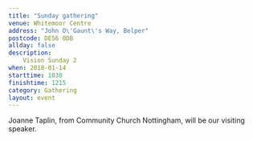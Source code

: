 ```yaml
---
title: "Sunday gathering"
venue: Whitemoor Centre
address: "John O\'Gaunt\'s Way, Belper"
postcode: DE56 0DB
allday: false
description: 
    Vision Sunday 2
when: 2018-01-14
starttime: 1030
finishtime: 1215
category: Gathering
layout: event
---
```

Joanne Taplin, from Community Church Nottingham, will be our visiting speaker.
